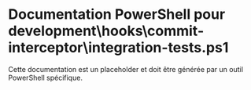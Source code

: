 # Documentation PowerShell pour development\hooks\commit-interceptor\integration-tests.ps1

Cette documentation est un placeholder et doit être générée par un outil PowerShell spécifique.
